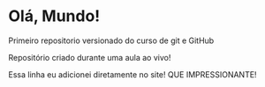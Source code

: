 # Olá, Mundo!
 Primeiro repositorio versionado do curso de git e GitHub

 Repositório criado durante uma aula ao vivo!

Essa linha eu adicionei diretamente no site! QUE IMPRESSIONANTE!
